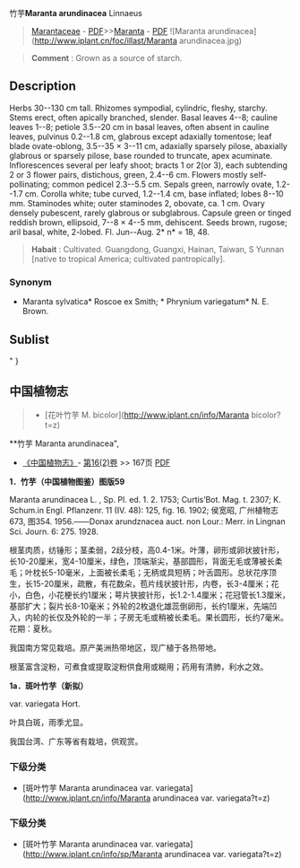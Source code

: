 竹芋**Maranta arundinacea** Linnaeus

> [Marantaceae](http://www.iplant.cn/info/Marantaceae?t=foc) - [PDF](http://www.iplant.cn/foc/pdf/Marantaceae.pdf)>>[Maranta](http://www.iplant.cn/info/Maranta?t=foc) - [PDF](http://www.iplant.cn/foc/pdf/Maranta.pdf)
![Maranta arundinacea](http://www.iplant.cn/foc/illast/Maranta arundinacea.jpg)

> **Comment** : 
> Grown as a source of starch.

## Description

Herbs 30--130 cm tall. Rhizomes sympodial, cylindric, fleshy, starchy. Stems erect, often apically branched, slender. Basal leaves 4--8; cauline leaves 1--8; petiole 3.5--20 cm in basal leaves, often absent in cauline leaves, pulvinus 0.2--1.8 cm, glabrous except adaxially tomentose; leaf blade ovate-oblong, 3.5--35 × 3--11 cm, adaxially sparsely pilose, abaxially glabrous or sparsely pilose, base rounded to truncate, apex acuminate. Inflorescences several per leafy shoot; bracts 1 or 2(or 3), each subtending 2 or 3 flower pairs, distichous, green, 2.4--6 cm. Flowers mostly self-pollinating; common pedicel 2.3--5.5 cm. Sepals green, narrowly ovate, 1.2--1.7 cm. Corolla white; tube curved, 1.2--1.4 cm, base inflated; lobes 8--10 mm. Staminodes white; outer staminodes 2, obovate, ca. 1 cm. Ovary densely pubescent, rarely glabrous or subglabrous. Capsule green or tinged reddish brown, ellipsoid, 7--8 × 4--5 mm, dehiscent. Seeds brown, rugose; aril basal, white, 2-lobed. Fl. Jun--Aug. 2* n* = 18, 48.

> **Habait** : 
> Cultivated. Guangdong, Guangxi, Hainan, Taiwan, S Yunnan [native to tropical America; cultivated pantropically].

### Synonym
* Maranta sylvatica* Roscoe ex Smith; * Phrynium variegatum* N. E. Brown.

## Sublist
"
}
## 中国植物志

> * [花叶竹芋  M.  bicolor](http://www.iplant.cn/info/Maranta bicolor?t=z)

**竹芋 Maranta arundinacea",

* [《中国植物志》](http://www.iplant.cn/frps)- [第16(2)卷](http://www.iplant.cn/frps/vol/16(2)) >> 167页 [PDF](http://www.iplant.cn/frps/pdf/16(2)/167.pdf)

**1．竹芋（中国植物图鉴）图版59**

Maranta arundinacea L. , Sp. Pl. ed. 1. 2. 1753; Curtis’Bot. Mag. t. 2307; K. Schum.in Engl. Pflanzenr. 11 (IV. 48): 125, fig. 16. 1902; 侯宽昭, 广州植物志673, 图354. 1956.——Donax arundznacea auct. non Lour.: Merr. in Lingnan Sci. Journ. 6: 275. 1928.

根茎肉质，纺锤形；茎柔弱，2歧分枝，高0.4-1米。叶薄，卵形或卵状披针形，长10-20厘米，宽4-10厘米，绿色，顶端渐尖，基部圆形，背面无毛或薄被长柔毛；叶枕长5-10毫米，上面被长柔毛；无柄或具短柄；叶舌圆形。总状花序顶生，长15-20厘米，疏散，有花数朵，苞片线状披针形，内卷，长3-4厘米；花小，白色，小花梗长约1厘米；萼片狭披针形，长1.2-1.4厘米；花冠管长1.3厘米，基部扩大；裂片长8-10毫米；外轮的2枚退化雄蕊倒卵形，长约1厘米，先端凹入，内轮的长仅及外轮的一半；子房无毛或稍被长柔毛。果长圆形，长约7毫米。花期：夏秋。

我国南方常见栽培。原产美洲热带地区，现广植于各热带地。

根茎富含淀粉，可煮食或提取淀粉供食用或糊用；药用有清肺，利水之效。

**1a．斑叶竹芋（新拟）**

var. variegata Hort.

叶具白斑，雨季尤显。

我国台湾、广东等省有栽培，供观赏。

### 下级分类
* [斑叶竹芋  Maranta arundinacea var. variegata](http://www.iplant.cn/info/Maranta arundinacea var. variegata?t=z)

### 下级分类
* [斑叶竹芋  Maranta arundinacea var. variegata](http://www.iplant.cn/info/sp/Maranta arundinacea var. variegata?t=z)
